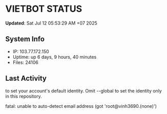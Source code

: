 # VIETBOT STATUS
**Updated**: Sat Jul 12 05:53:29 AM +07 2025

## System Info
- IP: 103.77.172.150
- Uptime: up 6 days, 9 hours, 40 minutes
- Files: 24106

## Last Activity

to set your account's default identity.
Omit --global to set the identity only in this repository.

fatal: unable to auto-detect email address (got 'root@vinh3690.(none)')
